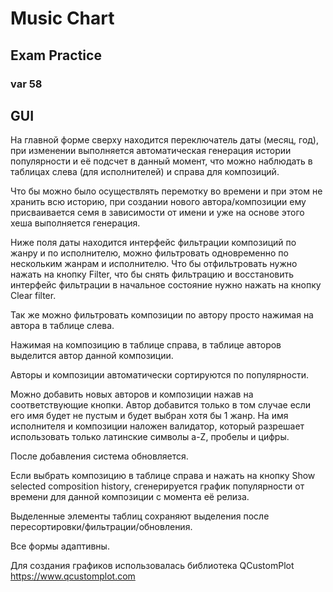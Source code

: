 ﻿# Music Chart
## Exam Practice
### var 58

## GUI

На главной форме сверху находится переключатель даты (месяц, год), при изменении выполняется автоматическая генерация истории популярности и её подсчет в данный момент, что можно наблюдать в таблицах слева (для исполнителей) и справа для композиций.

Что бы можно было осуществлять перемотку во времени и при этом не хранить всю историю, при создании нового автора/композиции ему присваивается семя в зависимости от имени и уже на основе этого хеша выполняется генерация.

Ниже поля даты находится интерфейс фильтрации композиций по жанру и по исполнителю, можно фильтровать одновременно по нескольким жанрам и исполнителю. Что бы отфильтровать нужно нажать на кнопку Filter, что бы снять фильтрацию и восстановить интерфейс фильтрации в начальное состояние нужно нажать на кнопку Clear filter.

Так же можно фильтровать композиции по автору просто нажимая на автора в таблице слева.

Нажимая на композицию в таблице справа, в таблице авторов выделится автор данной композиции.

Авторы и композиции автоматически сортируются по популярности.

Можно добавить новых авторов и композиции нажав на соответствующие кнопки. Автор добавится только в том случае если его имя будет не пустым и будет выбран хотя бы 1 жанр. На имя исполнителя и композиции наложен валидатор, который разрешает использовать только латинские символы a-Z, пробелы и цифры.

После добавления система обновляется.

Если выбрать композицию в таблице справа и нажать на кнопку Show selected composition history, сгенерируется график популярности от времени для данной композиции с момента её релиза.

Выделенные элементы таблиц сохраняют выделения после пересортировки/фильтрации/обновления.

Все формы адаптивны.

Для создания графиков использовалась библиотека QCustomPlot https://www.qcustomplot.com


